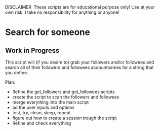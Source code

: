 DISCLAIMER: These scripts are for educational purpose only! Use at your own risk, I take no responsibility for anything or anyone! 

# Search for someone

## Work in Progress

This script will (if you desire to) grab your followers and/or followees and search all of their followers and followees accountnames for a string that you define. 

Plan:

  * Refine the get_followers and get_followees scripts
  * create the script to scan the followers and followees
  * merge everything into the main script 
  * ad the user inputs and options
  * test, try, clean, sleep, repeat
  * figure out how to create a session trough the script
  * Refine and check everything

